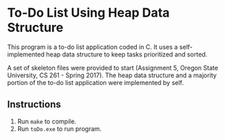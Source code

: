 # To-Do List Using Heap Data Structure

This program is a to-do list application coded in C. It uses a self-implemented heap data structure to keep tasks prioritized and sorted.

A set of skeleton files were provided to start (Assignment 5, Oregon State University, CS 261 - Spring 2017). The heap data structure and a majority portion of the to-do list application were implemented by self.

## Instructions
1. Run `make` to compile.
2. Run `toDo.exe` to run program.